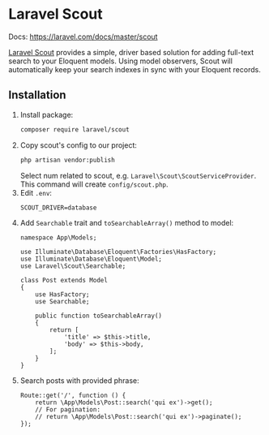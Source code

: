 # Laravel Scout

Docs: https://laravel.com/docs/master/scout

[Laravel Scout](https://github.com/laravel/scout) provides a simple, driver based solution for adding full-text search to your Eloquent models. 
Using model observers, Scout will automatically keep your search indexes in sync with your Eloquent records.

## Installation

1. Install package:
    ```bash
    composer require laravel/scout
    ```
2. Copy scout's config to our project:
    ```bash
    php artisan vendor:publish
    ```
    Select num related to scout, e.g. `Laravel\Scout\ScoutServiceProvider`. This command will create `config/scout.php`.
3. Edit `.env`:
    ```
    SCOUT_DRIVER=database
    ```
4. Add `Searchable` trait and `toSearchableArray()` method to model:
    ```
    namespace App\Models;

    use Illuminate\Database\Eloquent\Factories\HasFactory;
    use Illuminate\Database\Eloquent\Model;
    use Laravel\Scout\Searchable;

    class Post extends Model
    {
        use HasFactory;
        use Searchable;
        
        public function toSearchableArray()
        {
            return [
                'title' => $this->title,
                'body' => $this->body,
            ];
        }
    }
    ```
5. Search posts with provided phrase:
    ```
    Route::get('/', function () {
        return \App\Models\Post::search('qui ex')->get();
        // For pagination:
        // return \App\Models\Post::search('qui ex')->paginate();
    });
    ```
